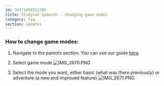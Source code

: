 ```yaml
---
id: 34771498311705
title: Studycat Spanish - changing game modes
category: faq
section: updates
---
```

### **How to change game modes:**

1. Navigate to the parents section. You can use our guide [here](https://help.studycat.com/hc/en-us/articles/34518228622105/preview/eyJhbGciOiJIUzI1NiJ9.eyJpZCI6MzQ1MTgyMjg2MjIxMDUsImV4cCI6MTcyMDQxMDgxN30.7hW1u2Miesjcs2XqDuBHBNv7tBPGmmhqN4EJUGeGWJE).

2. Select game mode ![IMG_2670.PNG](https://help.studycat.com/hc/article_attachments/34771475427225)

3. Select the mode you want, either basic (what was there previously) or adventure (a new and improved feature) ![IMG_2671.PNG](https://help.studycat.com/hc/article_attachments/34771498307353)